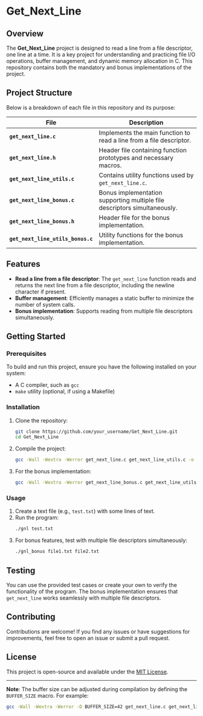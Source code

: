 # Get_Next_Line

## Overview
The **Get_Next_Line** project is designed to read a line from a file descriptor, one line at a time. It is a key project for understanding and practicing file I/O operations, buffer management, and dynamic memory allocation in C. This repository contains both the mandatory and bonus implementations of the project.

## Project Structure
Below is a breakdown of each file in this repository and its purpose:

| File                        | Description                                                                 |
|-----------------------------|-----------------------------------------------------------------------------|
| **`get_next_line.c`**       | Implements the main function to read a line from a file descriptor.         |
| **`get_next_line.h`**       | Header file containing function prototypes and necessary macros.            |
| **`get_next_line_utils.c`** | Contains utility functions used by `get_next_line.c`.                      |
| **`get_next_line_bonus.c`** | Bonus implementation supporting multiple file descriptors simultaneously.   |
| **`get_next_line_bonus.h`** | Header file for the bonus implementation.                                   |
| **`get_next_line_utils_bonus.c`** | Utility functions for the bonus implementation.                       |

## Features
- **Read a line from a file descriptor**: The `get_next_line` function reads and returns the next line from a file descriptor, including the newline character if present.
- **Buffer management**: Efficiently manages a static buffer to minimize the number of system calls.
- **Bonus implementation**: Supports reading from multiple file descriptors simultaneously.

## Getting Started

### Prerequisites
To build and run this project, ensure you have the following installed on your system:
- A C compiler, such as `gcc`
- `make` utility (optional, if using a Makefile)

### Installation
1. Clone the repository:
   ```bash
   git clone https://github.com/your_username/Get_Next_Line.git
   cd Get_Next_Line
   ```

2. Compile the project:
   ```bash
   gcc -Wall -Wextra -Werror get_next_line.c get_next_line_utils.c -o gnl
   ```

3. For the bonus implementation:
   ```bash
   gcc -Wall -Wextra -Werror get_next_line_bonus.c get_next_line_utils_bonus.c -o gnl_bonus
   ```

### Usage
1. Create a text file (e.g., `test.txt`) with some lines of text.
2. Run the program:
   ```bash
   ./gnl test.txt
   ```
3. For bonus features, test with multiple file descriptors simultaneously:
   ```bash
   ./gnl_bonus file1.txt file2.txt
   ```

## Testing
You can use the provided test cases or create your own to verify the functionality of the program. The bonus implementation ensures that `get_next_line` works seamlessly with multiple file descriptors.

## Contributing
Contributions are welcome! If you find any issues or have suggestions for improvements, feel free to open an issue or submit a pull request.

## License
This project is open-source and available under the [MIT License](LICENSE).

---

**Note**: The buffer size can be adjusted during compilation by defining the `BUFFER_SIZE` macro. For example:
```bash
gcc -Wall -Wextra -Werror -D BUFFER_SIZE=42 get_next_line.c get_next_line_utils.c -o gnl
```

